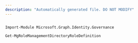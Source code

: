 ```yaml
---
description: "Automatically generated file. DO NOT MODIFY"
---
```


```powershellv2

Import-Module Microsoft.Graph.Identity.Governance

Get-MgRoleManagementDirectoryRoleDefinition

```
